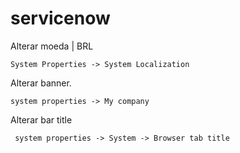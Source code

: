 # servicenow

Alterar moeda | BRL

    System Properties -> System Localization

Alterar banner.

    system properties -> My company

Alterar bar title

     system properties -> System -> Browser tab title
